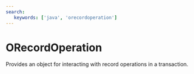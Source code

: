 ```yaml
---
search:
   keywords: ['java', 'orecordoperation']
---
```


# ORecordOperation

Provides an object for interacting with record operations in a transaction.



